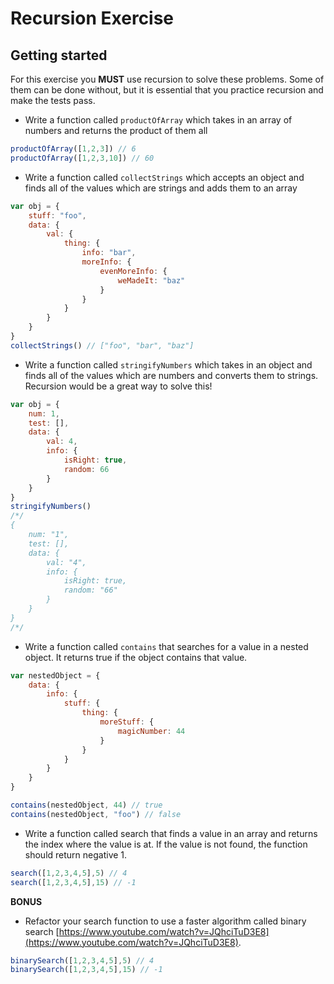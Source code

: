 # Recursion Exercise

## Getting started

For this exercise you **MUST** use recursion to solve these problems. Some of them can be done without, but it is essential that you practice recursion and make the tests pass. 

- Write a function called `productOfArray` which takes in an array of numbers and returns the product of them all

```javascript
productOfArray([1,2,3]) // 6
productOfArray([1,2,3,10]) // 60
```

- Write a function called `collectStrings` which accepts an object and finds all of the values which are strings and adds them to an array

```javascript
var obj = {
    stuff: "foo",
    data: {
        val: {
            thing: {
                info: "bar",
                moreInfo: {
                    evenMoreInfo: {
                        weMadeIt: "baz"
                    }
                }
            }
        }
    }
}
collectStrings() // ["foo", "bar", "baz"]
```

- Write a function called `stringifyNumbers` which takes in an object and finds all of the values which are numbers and converts them to strings. Recursion would be a great way to solve this!

```javascript
var obj = {
    num: 1,
    test: [],
    data: {
        val: 4,
        info: {
            isRight: true,
            random: 66
        }
    }
}
stringifyNumbers()
/*/
{
    num: "1",
    test: [],
    data: {
        val: "4",
        info: {
            isRight: true,
            random: "66"
        }
    }
}
/*/
```

- Write a function called `contains` that searches for a value in a nested object. It returns true if the object contains that value.

```javascript
var nestedObject = {
    data: {
        info: {
            stuff: {
                thing: {
                    moreStuff: {
                        magicNumber: 44
                    }
                }
            }
        }
    }
}

contains(nestedObject, 44) // true
contains(nestedObject, "foo") // false
```

- Write a function called search that finds a value in an array and returns the index where the value is at. If the value is not found, the function should return negative 1.

```javascript
search([1,2,3,4,5],5) // 4
search([1,2,3,4,5],15) // -1
```

**BONUS**

- Refactor your search function to use a faster algorithm called binary search [https://www.youtube.com/watch?v=JQhciTuD3E8](https://www.youtube.com/watch?v=JQhciTuD3E8). 

```javascript
binarySearch([1,2,3,4,5],5) // 4
binarySearch([1,2,3,4,5],15) // -1
```
